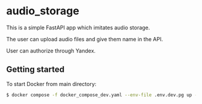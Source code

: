# audio_storage


This is a simple FastAPI app which imitates audio storage.

The user can upload audio files and give them name in the API.

User can authorize through Yandex.


## Getting started
To start Docker from main directory:

```sh
$ docker compose -f docker_compose_dev.yaml --env-file .env.dev.pg up -d
